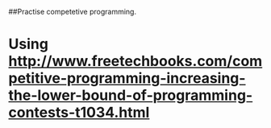 ##Practise competetive programming.
# Using http://www.freetechbooks.com/competitive-programming-increasing-the-lower-bound-of-programming-contests-t1034.html

